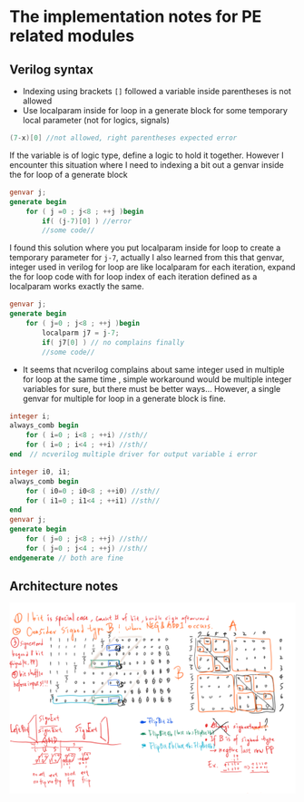 # The implementation notes for PE related modules
## Verilog syntax
* Indexing using brackets `[]` followed a variable inside parentheses is not allowed
* Use localparam inside for loop in a generate block for some temporary local parameter (not for logics, signals)
```verilog
(7-x)[0] //not allowed, right parentheses expected error
```
If the variable is of logic type, define a logic to hold it together.
However I encounter this situation where I need to indexing a bit out a genvar inside the for loop of a generate block
```verilog
genvar j;
generate begin
    for ( j =0 ; j<8 ; ++j )begin
        if( (j-7)[0] ) //error
        //some code//
```
I found this solution where you put localparam inside for loop to create a temporary parameter for `j-7`, 
actually I also learned from this that genvar, integer used in verilog for loop are like localparam for each iteration, 
expand the for loop code with  for loop index of each iteration defined as a localparam works exactly the same.
```verilog
genvar j;
generate begin
    for ( j=0 ; j<8 ; ++j )begin
        localparm j7 = j-7;
        if( j7[0] ) // no complains finally
        //some code//
```
* It seems that ncverilog complains about same integer used in multiple for loop at the same time
, simple workaround would be multiple integer variables for sure, but there must be better ways...
 However, a single genvar for multiple for loop in a generate block is fine.
```verilog
integer i;
always_comb begin
    for ( i=0 ; i<8 ; ++i) //sth//
    for ( i=0 ; i<4 ; ++i) //sth// 
end  // ncverilog multiple driver for output variable i error
```
```verilog
integer i0, i1;
always_comb begin
    for ( i0=0 ; i0<8 ; ++i0) //sth//
    for ( i1=0 ; i1<4 ; ++i1) //sth//
end
genvar j;
generate begin
    for ( j=0 ; j<8 ; ++j) //sth//
    for ( j=0 ; j<4 ; ++j) //sth//
endgenerate // both are fine
```
## Architecture notes
![Aunit image](./images/aunit.png)
